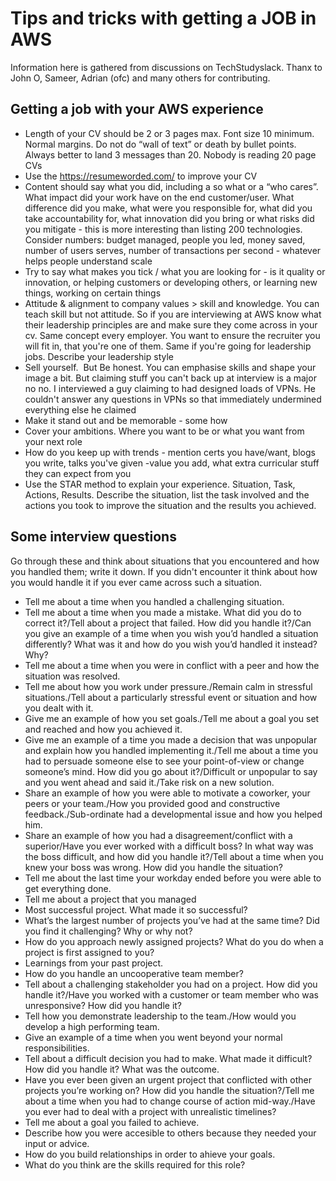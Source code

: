 # Tips and tricks with getting a JOB in AWS
Information here is gathered from discussions on TechStudyslack. Thanx to John O, Sameer, Adrian (ofc) and many others for contributing. 

## Getting a job with your AWS experience
* Length of your CV should be 2 or 3 pages max. Font size 10 minimum. Normal margins. Do not do “wall of text” or death by bullet points. Always better to land 3 messages than 20. Nobody is reading 20 page CVs
* Use the https://resumeworded.com/ to improve your CV
* Content should say what you did, including a so what or a “who cares”. What impact did your work have on the end customer/user. What difference did you make, what were you responsible for, what did you take accountability for, what innovation did you bring or what risks did you mitigate - this is more interesting than listing 200 technologies. Consider numbers: budget managed, people you led, money saved, number of users serves, number of transactions per second - whatever helps people understand scale
* Try to say what makes you tick / what you are looking for - is it quality or innovation, or helping customers or developing others, or learning new things, working on certain things
* Attitude & alignment to company values > skill and knowledge. You can teach skill but not attitude. So if you are interviewing at AWS know what their leadership principles are and make sure they come across in your cv. Same concept every employer. You want to ensure the recruiter you will fit in, that you're one of them. Same if you're going for leadership jobs. Describe your leadership style
* Sell yourself.  But Be honest. You can emphasise skills and shape your image a bit. But claiming stuff you can't back up at interview is a major no no. I interviewed a guy claiming to had designed loads of VPNs. He couldn't answer any questions in VPNs so that immediately undermined everything else he claimed
* Make it stand out and be memorable - some how 
* Cover your ambitions. Where you want to be or what you want from your next role
* How do you keep up with trends - mention certs you have/want, blogs you write, talks you've given -value you add, what extra curricular stuff they can expect from you
* Use the STAR method to explain your experience. Situation, Task, Actions, Results. Describe the situation, list the task involved and the actions you took to improve the situation and the results you achieved.

## Some interview questions
Go through these and think about situations that you encountered and how you handled them; write it down. If you didn't encounter it think about how you would handle it if you ever came across such a situation.
* Tell me about a time when you handled a challenging situation.
* Tell me about a time when you made a mistake. What did you do to correct it?/Tell about a project that failed. How did you handle it?/Can you give an example of a time when you wish you’d handled a situation differently? What was it and how do you wish you’d handled it instead? Why?
* Tell me about a time when you were in conflict with a peer and how the situation was resolved.
* Tell me about how you work under pressure./Remain calm in stressful situations./Tell about a particularly stressful event or situation and how you dealt with it.
* Give me an example of how you set goals./Tell me about a goal you set and reached and how you achieved it.
* Give me an example of a time you made a decision that was unpopular and explain how you handled implementing it./Tell me about a time you had to persuade someone else to see your point-of-view or change someone’s mind. How did you go about it?/Difficult or unpopular to say and you went ahead and said it./Take risk on a new solution.
* Share an example of how you were able to motivate a coworker, your peers or your team./How you provided good and constructive feedback./Sub-ordinate had a developmental issue and how you helped him.
* Share an example of how you had a disagreement/conflict with a superior/Have you ever worked with a difficult boss? In what way was the boss difficult, and how did you handle it?/Tell about a time when you knew your boss was wrong. How did you handle the situation?
* Tell me about the last time your workday ended before you were able to get everything done.
* Tell me about a project that you managed
* Most successful project. What made it so successful?
* What’s the largest number of projects you’ve had at the same time? Did you find it challenging? Why or why not?
* How do you approach newly assigned projects? What do you do when a project is first assigned to you?
* Learnings from your past project.
* How do you handle an uncooperative team member?
* Tell about a challenging stakeholder you had on a project. How did you handle it?/Have you worked with a customer or team member who was unresponsive? How did you handle it?
* Tell how you demonstrate leadership to the team./How would you develop a high performing team.
* Give an example of a time when you went beyond your normal responsibilities.
* Tell about a difficult decision you had to make. What made it difficult? How did you handle it? What was the outcome.
* Have you ever been given an urgent project that conflicted with other projects you’re working on? How did you handle the situation?/Tell me about a time when you had to change course of action mid-way./Have you ever had to deal with a project with unrealistic timelines?
* Tell me about a goal you failed to achieve.
* Describe how you were accesible to others because they needed your input or advice.
* How do you build relationships in order to ahieve your goals.
* What do you think are the skills required for this role?
